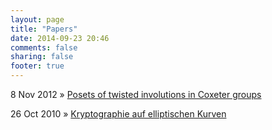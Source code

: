 ```yaml
---
layout: page
title: "Papers"
date: 2014-09-23 20:46
comments: false
sharing: false
footer: true
---
```


8 Nov 2012 &raquo; [Posets of twisted involutions in Coxeter groups](/papers/hoffmeister-posets-twisted-involutions-coxeter-groups.pdf)

26 Oct 2010 &raquo; [Kryptographie auf elliptischen Kurven](/papers/hoffmeister-kryptographie-elliptische-kurven.pdf)
